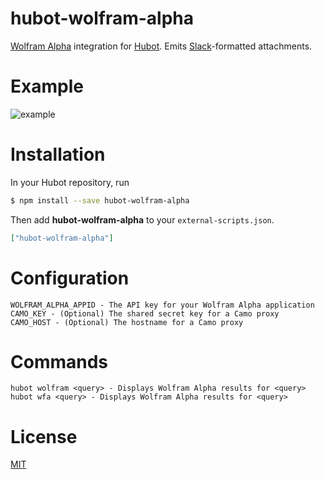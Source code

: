 # hubot-wolfram-alpha

[Wolfram Alpha][wfa] integration for [Hubot][hubot]. Emits [Slack][slack]-formatted attachments.

# Example

![example](https://cloud.githubusercontent.com/assets/3905798/19981854/05e93e78-a1da-11e6-8048-07e704b2f16b.png)

# Installation

In your Hubot repository, run

```bash
$ npm install --save hubot-wolfram-alpha
```

Then add **hubot-wolfram-alpha** to your `external-scripts.json`.

```json
["hubot-wolfram-alpha"]
```

# Configuration

```
WOLFRAM_ALPHA_APPID - The API key for your Wolfram Alpha application
CAMO_KEY - (Optional) The shared secret key for a Camo proxy
CAMO_HOST - (Optional) The hostname for a Camo proxy
```

# Commands

```
hubot wolfram <query> - Displays Wolfram Alpha results for <query>
hubot wfa <query> - Displays Wolfram Alpha results for <query>
```

# License

[MIT][license]

[hubot]: https://hubot.github.com/
[license]: LICENSE
[slack]: https://slack.com/
[wfa]: http://www.wolframalpha.com/
